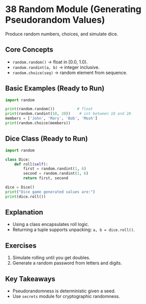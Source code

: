 # 38 Random Module (Generating Pseudorandom Values)

Produce random numbers, choices, and simulate dice.

## Core Concepts
- `random.random()` → float in [0.0, 1.0).
- `random.randint(a, b)` → integer inclusive.
- `random.choice(seq)` → random element from sequence.

## Basic Examples (Ready to Run)
```python
import random

print(random.random())          # float
print(random.randint(10, 20))    # int between 10 and 20
members = ['John', 'Mary', 'Bob', 'Mosh']
print(random.choice(members))
```

## Dice Class (Ready to Run)
```python
import random

class Dice:
    def roll(self):
        first = random.randint(1, 6)
        second = random.randint(1, 6)
        return first, second

dice = Dice()
print("Dice game generated values are:")
print(dice.roll())
```

## Explanation
- Using a class encapsulates roll logic.
- Returning a tuple supports unpacking: `a, b = dice.roll()`.

## Exercises
1. Simulate rolling until you get doubles.
2. Generate a random password from letters and digits.

## Key Takeaways
- Pseudorandomness is deterministic given a seed.
- Use `secrets` module for cryptographic randomness.
